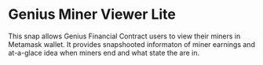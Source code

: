 # Genius Miner Viewer Lite

This snap allows Genius Financial Contract users to view their miners in Metamask wallet.
It provides snapshooted informaton of miner earnings and at-a-glace idea when miners end and what state the are in.
